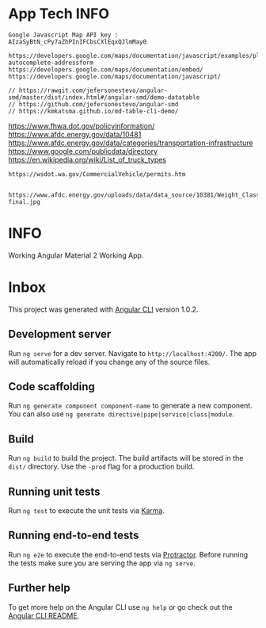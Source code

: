 # App Tech INFO


	Google Javascript Map API key : AIzaSyBtN_cPy7aZhPInIFCbsCXlEqxQJlmMay0

	https://developers.google.com/maps/documentation/javascript/examples/places-autocomplete-addressform
	https://developers.google.com/maps/documentation/embed/
	https://developers.google.com/maps/documentation/javascript/

	// https://rawgit.com/jefersonestevo/angular-smd/master/dist/index.html#/angular-smd/demo-datatable
	// https://github.com/jefersonestevo/angular-smd
	// https://kmkatsma.github.io/md-table-cli-demo/

https://www.fhwa.dot.gov/policyinformation/
	https://www.afdc.energy.gov/data/10481
	https://www.afdc.energy.gov/data/categories/transportation-infrastructure
	https://www.google.com/publicdata/directory
	https://en.wikipedia.org/wiki/List_of_truck_types

	https://wsdot.wa.gov/CommercialVehicle/permits.htm


	https://www.afdc.energy.gov/uploads/data/data_source/10381/Weight_Class-final.jpg
	

# INFO

Working Angular Material 2 Working App.

# Inbox

This project was generated with [Angular CLI](https://github.com/angular/angular-cli) version 1.0.2.

## Development server

Run `ng serve` for a dev server. Navigate to `http://localhost:4200/`. The app will automatically reload if you change any of the source files.

## Code scaffolding

Run `ng generate component component-name` to generate a new component. You can also use `ng generate directive|pipe|service|class|module`.

## Build

Run `ng build` to build the project. The build artifacts will be stored in the `dist/` directory. Use the `-prod` flag for a production build.

## Running unit tests

Run `ng test` to execute the unit tests via [Karma](https://karma-runner.github.io).

## Running end-to-end tests

Run `ng e2e` to execute the end-to-end tests via [Protractor](http://www.protractortest.org/).
Before running the tests make sure you are serving the app via `ng serve`.

## Further help

To get more help on the Angular CLI use `ng help` or go check out the [Angular CLI README](https://github.com/angular/angular-cli/blob/master/README.md).
